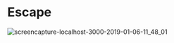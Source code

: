 # Escape

![screencapture-localhost-3000-2019-01-06-11_48_01](https://user-images.githubusercontent.com/15848741/50733551-0c98da80-11a9-11e9-8c39-3e856bf11dea.png)

